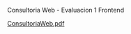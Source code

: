 Consultoria Web - Evaluacion 1 Frontend

[ConsultoriaWeb.pdf](https://github.com/user-attachments/files/19827254/ConsultoriaWeb.pdf)
